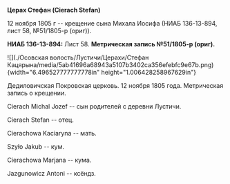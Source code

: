 **Церах Стефан (Cierach Stefan)**

12 ноября 1805 г -- крещение сына Михала Иосифа (НИАБ 136-13-894, лист
58, №51/1805-р (ориг)).

**НИАБ 136-13-894:** Лист 58. **Метрическая запись №51/1805-р (ориг).**

![](./Осовская волость/Лустичи/Церахи/Стефан Кацярына/media/5ab41696a68943a5107b3402ca356efebfc9e67b.png){width="6.496527777777778in"
height="1.006428258967629in"}

Дедиловичская Покровская церковь. 12 ноября 1805 года. Метрическая
запись о крещении.

Cierach Michal Jozef -- сын родителей с деревни Лустичи.

Cierach Stefan -- отец.

Cierachowa Kaciaryna -- мать.

Szyło Jakub -- кум.

Cierachowa Marjana -- кума.

Jazgunowicz Antoni -- ксёндз.
